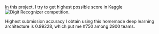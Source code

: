 In this project, I try to get highest possible score in Kaggle ![Digit Recognizer](https://www.kaggle.com/c/digit-recognizer) competition.

Highest submission accuracy I obtain using this homemade deep learning architecture is 0.99228, which put me #750 among 2900 teams.

